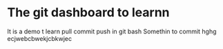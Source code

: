 # The git dashboard to learnn

It is a demo t learn pull commit push in git bash
Somethin to commit
hghg
ecjwebcbwekjcbkwjec
